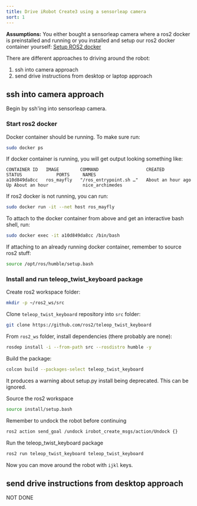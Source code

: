 ```yaml
---
title: Drive iRobot Create3 using a sensorleap camera
sort: 1
---
```


**Assumptions:** You either bought a sensorleap camera where a ros2 docker is preinstalled and running or you installed and setup our ros2 docker container yourself: [Setup ROS2 docker](/sensorleap_manual/ros2)

There are different approaches to driving around the robot:

1. ssh into camera approach
2. send drive instructions from desktop or laptop approach

## ssh into camera approach
Begin by ssh'ing into sensorleap camera.

### Start ros2 docker
Docker container should be running. To make sure run:
```bash
sudo docker ps
```

If docker container is running, you will get output looking something like:
```
CONTAINER ID   IMAGE        COMMAND                  CREATED             STATUS             PORTS     NAMES
a10d849da8cc   ros_mayfly   "/ros_entrypoint.sh …"   About an hour ago   Up About an hour             nice_archimedes
```

If ros2 docker is not running, you can run:
```bash
sudo docker run -it --net host ros_mayfly
```

To attach to the docker container from above and get an interactive bash shell, run:
```bash
sudo docker exec -it a10d849da8cc /bin/bash
```

If attaching to an already running docker container, remember to source ros2 stuff:
```bash
source /opt/ros/humble/setup.bash
```

### Install and run teleop_twist_keyboard package
Create ros2 workspace folder:
```bash
mkdir -p ~/ros2_ws/src
```

Clone `teleop_twist_keyboard` repository into `src` folder:
```bash
git clone https://github.com/ros2/teleop_twist_keyboard
```

From `ros2_ws` folder, install dependencies (there probably are none):
```bash
rosdep install -i --from-path src --rosdistro humble -y
```

Build the package:
```bash
colcon build --packages-select teleop_twist_keyboard
```

It produces a warning about setup.py install being deprecated. This can be ignored.

Source the ros2 workspace
```bash
source install/setup.bash
```

Remember to undock the robot before continuing
```bash
ros2 action send_goal /undock irobot_create_msgs/action/Undock {}
```

Run the teleop_twist_keyboard package
```bash
ros2 run teleop_twist_keyboard teleop_twist_keyboard
```

Now you can move around the robot with `ijkl` keys.

## send drive instructions from desktop approach
NOT DONE


